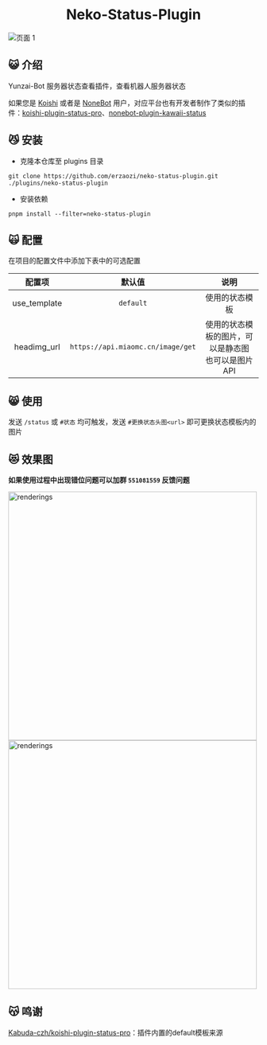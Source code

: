 <div align="center">
  
# Neko-Status-Plugin

</div>

![页面 1](https://github.com/erzaozi/neko-status-plugin/assets/61369914/14eca1b7-0a9b-47c1-8555-76479bf66b30)

## 😺 介绍

Yunzai-Bot 服务器状态查看插件，查看机器人服务器状态

如果您是 [Koishi](https://koishi.chat/) 或者是 [NoneBot](https://nonebot.dev/) 用户，对应平台也有开发者制作了类似的插件：[koishi-plugin-status-pro](https://github.com/Kabuda-czh/koishi-plugin-status-pro)、[nonebot-plugin-kawaii-status](https://github.com/KomoriDev/nonebot-plugin-kawaii-status)

## 😼 安装

- 克隆本仓库至 plugins 目录
```
git clone https://github.com/erzaozi/neko-status-plugin.git ./plugins/neko-status-plugin
```

- 安装依赖
```
pnpm install --filter=neko-status-plugin
```

## 🙀 配置

在项目的配置文件中添加下表中的可选配置

| 配置项 | 默认值 | 说明 |
| :---: | :---: | :---: |
| use_template | `default` | 使用的状态模板 |
| headimg_url | `https://api.miaomc.cn/image/get` | 使用的状态模板的图片，可以是静态图<br>也可以是图片API |

## 😸 使用

发送 `/status` 或 `#状态` 均可触发，发送 `#更换状态头图<url>` 即可更换状态模板内的图片

## 😻 效果图

**如果使用过程中出现错位问题可以加群 `551081559` 反馈问题**

<img src="https://github.com/erzaozi/neko-status-plugin/assets/61369914/a578e8d9-68b9-4af9-9ebb-82784afd318a" height="500" alt="renderings"/>
<img src="https://github.com/erzaozi/neko-status-plugin/assets/61369914/658a8768-67f8-4c9d-8f61-6cf90f0b6a68" height="500" alt="renderings"/>

## 😽 鸣谢

[Kabuda-czh/koishi-plugin-status-pro](https://github.com/Kabuda-czh/koishi-plugin-status-pro)：插件内置的default模板来源
